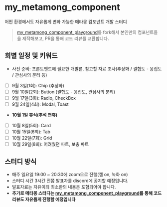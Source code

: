 # my_metamong_component

어떤 환경에서도 자유롭게 변화 가능한 메타몽 컴포넌트 개발 스터디

> [my_metamong_component_playground](https://github.com/Jump2FE/my_metamong_component_playground)를 fork해서 본인만의 컴포넌트들을 제작해보고, PR을 통해 코드 리뷰를 교환합니다.

## 회별 일정 및 키워드

- 사전 준비: 프론트엔드에 필요한 개발론, 참고할 자료 조사(추상화 / 결합도 - 응집도 / 관심사의 분리 등)

- [ ] 9월 3일(1회): Chip (추상화)
- [ ] 9월 10일(2회): Button (결합도 - 응집도, 관심사의 분리)
- [ ] 9월 17일(3회): Radio, CheckBox
- [ ] 9월 24일(4회): Modal, Toast

- **10월 1일 휴식(추석 연휴)**
- [ ] 10월 8일(5회): Card
- [ ] 10월 15일(6회): Tab
- [ ] 10월 22일(7회): Grid
- [ ] 10월 29일(8회): 어려웠던 파트, 보충 파트

## 스터디 방식

- 매주 일요일 19:00 ~ 20:30에 zoom으로 진행(캠 on, 녹화 on)
- 스터디 시간 3시간 전쯤 발표자를 discord에 공지할 예정입니다.
- 발표자료는 자유이되 최소한의 내용은 포함되어야 합니다.
- **추가로 메타몽 스터디는 [my_metamong_component_playground](https://github.com/Jump2FE/my_metamong_component_playground)를 통해 코드 리뷰도 자유롭게 진행할 예정입니다**
